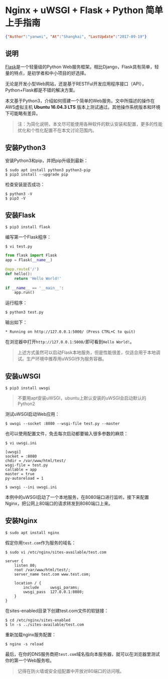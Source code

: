 # Nginx + uWSGI + Flask + Python 简单上手指南

<link rel="stylesheet" type="text/css" href="../../auto-number-title.css" >

```json
{"Author":"yanwei", "At":"Shanghai", "LastUpdate":"2017-09-19"}
```

## 说明

[Flask](http://flask.pocoo.org/)是一个轻量级的Python Web服务框架。相比Django，Flask具有简单，轻量的特点，是初学者和中小项目的好选择。

无论是开发小型Web网站，还是基于RESTFul开发应用程序接口（API），Python+Flask都是不错的解决方案。

本文基于Python3，介绍如何搭建一个简单的Web服务。文中所描述的操作在AWS虚拟主机 **Ubuntu 16.04.3 LTS** 版本上测试通过。其他操作系统版本和环境下可能略有差异。

> 注：为简化说明，本文尽可能使用各种软件的默认安装和配置，更多的性能优化和个性化配置不在本文讨论范围内。

## 安装Python3

安装Python3和pip，并把pip升级到最新：

`$ sudo apt install python3 python3-pip`<br/>
`$ pip3 install --upgrade pip`

检查安装是否成功：

`$ python3 -V`<br/>
`$ pip3 -V`

## 安装Flask
`$ pip3 install flask`

编写第一个Flask程序：

`$ vi test.py`

```python
from flask import Flask
app = Flask(__name__)

@app.route('/')
def hello():
    return 'Hello World!'
    
if __name__ == '__main__':
    app.run()
```

运行程序：

`$ python3 test.py`

输出如下：

```
* Running on http://127.0.0.1:5000/ (Press CTRL+C to quit)
```

在浏览器中打开`http://127.0.0.1:5000/`即可看到`Hello World!`。

> 上述方式虽然可以启动Flask本地服务，但是性能很差，仅适合用于本地调试。生产环境中推荐用uWSGI作为服务容器。

## 安装uWSGI
`$ pip3 install uwsgi`

> 不要用apt安装uWSGI，ubuntu上默认安装的uWSGI会启动默认的Python2

测试uWSGI启动Web应用：

`$ uwsgi --socket :8080 --wsgi-file test.py --master`

也可以使用配置文件，免去每次启动都要输入很多参数的麻烦：

`$ vi uwsgi.ini`

```
[uwsgi]
socket = :8080
chdir = /var/www/html/test/
wsgi-file = test.py
callable = app
master = true
py-autoreload = 1
```

`$ uwsgi --ini uwsgi.ini`

本例中的uWSGI启动了一个本地服务，在8080端口进行监听。接下来配置Nginx，把公网上80端口的请求转发到8080端口上来。

## 安装Nginx

`$ sudo apt install nginx`

假定你用`test.com`作为服务的域名：

`$ sudo vi /etc/nginx/sites-available/test.com`

```
server {
    listen 80;
    root /var/www/html/test/;
    server_name test.com www.test.com;

    location / {
        include     uwsgi_params;
        uwsgi_pass  127.0.0.1:8080;
    }
}
```

在sites-enabled目录下创建test.com文件的软链接：

`$ cd /etc/nginx/sites-enabled`<br/>
`$ ln -s ../sites-available/test.com`

重新加载nginx服务配置：

`$ nginx -s reload`

最后，在你的DNS服务商把`test.com`域名指向本服务器，就可以在浏览器里测试你的第一个Web服务啦。

> 记得在防火墙或安全组配置中开放对80端口的访问哦。

